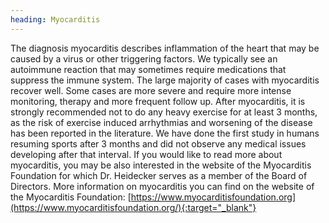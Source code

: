 ```yaml
---
heading: Myocarditis
---
```


The diagnosis myocarditis describes inflammation of the heart that may be caused by a virus or other triggering factors.
We typically see an autoimmune reaction that may sometimes require medications that suppress the immune system.
The large majority of cases with myocarditis recover well.
Some cases are more severe and require more intense monitoring, therapy and more frequent follow up.
After myocarditis, it is strongly recommended not to do any heavy exercise for at least 3 months, as the risk of 
exercise induced arrhythmias and worsening of the disease has been reported in the literature.  We have done the 
first study in humans resuming sports after 3 months and did not observe any medical issues developing after that 
interval.
If you would like to read more about myocarditis, you may be also interested in the website of the Myocarditis 
Foundation for which Dr. Heidecker serves as a member of the Board of Directors. More information on myocarditis you can find on the website of the Myocarditis Foundation: 
[https://www.myocarditisfoundation.org](https://www.myocarditisfoundation.org/){:target="_blank"}

